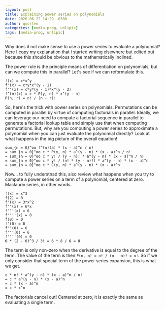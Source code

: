 ```yaml
---
layout: post
title: Explaining power series on polynomials
date: 2020-06-22 14:29 -0500
author: quorten
categories: [media-prog, unlipic]
tags: [media-prog, unlipic]
---
```


Why does it not make sense to use a power series to evaluate a
polynomial?  Here I copy my explanation that I started writing
elsewhere but edited out because this should be obvious to the
mathematically inclined.

The power rule is the principle means of differentiation on
polynomials, but can we compute this in parallel?  Let's see if we can
reformulate this.

```
f(x) = c*x^y
f'(x) = c*y*x^(y - 1)
f''(x) = c*y*(y - 1)*x^(y - 2)
f^(n)(x) = c * P(y, n) * x^(y - n)
P(n, r) = n! / (n - r)!
```

So, here's the trick with power series on polynomials.  Permutations
can be computed in parallel by virtue of computing factorials in
parallel.  Ideally, we can leverage our need to compute a factorial
sequence in parallel to generate a factorial lookup table and simply
use that when computing permutations.  But, why are you computing a
power series to approximate a polynomial when you can just evaluate
the polynomial directly?  Look at what happens in the big picture of
the overall equation!

<!-- more -->

```
sum_{n = 0}^oo f^(n)(a) * (x - a)^n / n!
= sum_{n = 0}^oo c * P(y, n) * a^(y - n) * (x - a)^n / n!
= sum_{n = 0}^oo c * y! / (y - n)! * a^(y - n) * (x - a)^n / n!
= sum_{n = 0}^oo c * y! / (n! * (y - n)!) * a^(y - n) * (x - a)^n
= sum_{n = 0}^oo c * C(y, n) * a^(y - n) * (x - a)^n
```

Now... to fully understnad this, also review what happens when you try
to compute a power series on a term of a polynomial, centered at zero.
Maclaurin series, in other words.

```
f(x) = x^3
f(2) = 8
f'(x) = 3*x^2
f''(x) = 6*x
f'''(x) = 6
f''''(x) = 0
f(0) = 0
f'(0) = 0
f''(0) = 0
f'''(0) = 6
f''''(0) = 0
6 * (2 - 0)^3 / 3! = 6 * 8 / 6 = 8
```

The term is only non-zero when the derivative is equal to the degree
of the term.  The value of the term is then `P(n, n) = n! / (n - n)! =
n!`.  So if we only consider that special term of the power series
expansion, this is what we get.

```
c * n! * a^(y - n) * (x - a)^n / n!
= c * a^(y - n) * (x - a)^n
= c * (x - a)^n
= c * x^n
```

The factorials cancel out!  Centered at zero, it is exactly the same
as evaluating a single term.

